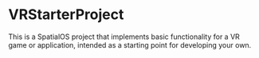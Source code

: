 # VRStarterProject
This is a SpatialOS project that implements basic functionality for a VR game or application, intended as a starting point for developing your own.
